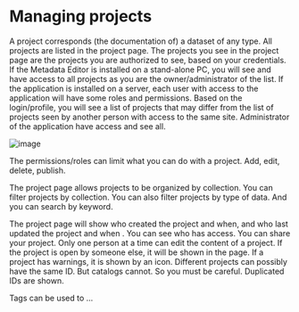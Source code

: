 # Managing projects

A project corresponds (the documentation of) a dataset of any type.
All projects are listed in the project page.
The projects you see in the project page are the projects you are authorized to see, based on your credentials. 
If the Metadata Editor is installed on a stand-alone PC, you will see and have access to all projects as you are the owner/administrator of the list. If the application is installed on a server, each user with access to the application will have some roles and permissions. Based on the login/profile, you will see a list of projects that may differ from the list of projects seen by another person with access to the same site. Administrator of the application have access and see all.

![image](https://user-images.githubusercontent.com/35276300/224135076-52eeaa6d-e7c5-4652-b229-3502ed15827e.png)

The permissions/roles can limit what you can do with a project. Add, edit, delete, publish.

The project page allows projects to be organized by collection. You can filter projects by collection. You can also filter projects by type of data. And you can search by keyword.

The project page will show who created the project and when, and who last updated the project and when .
You can see who has access.
You can share your project.
Only one person at a time can edit the content of a project. If the project is open by someone else, it will be shown in the page.
If a project has warnings, it is shown by an icon.
Different projects can possibly have the same ID. But catalogs cannot. So you must be careful. Duplicated IDs are shown.

Tags can be used to ...



